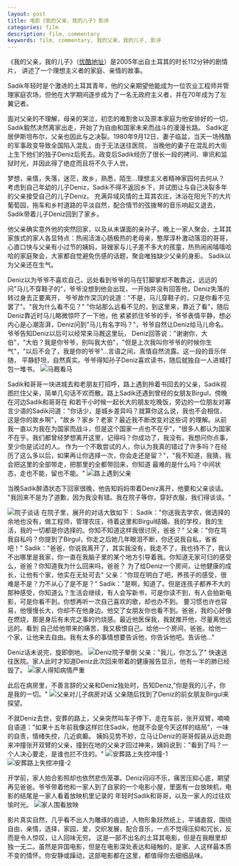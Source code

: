 ```yaml
---
layout: post
title: 电影《我的父亲，我的儿子》影评
categories: film
description: film, commentary
keywords: film, commentary, 我的父亲，我的儿子, 影评
---
```


 《我的父亲，我的儿子》（[优酷地址](http://v.youku.com/v_show/id_XNjIxNzE3NjEy.html)）是2005年出自土耳其的时长112分钟的剧情片，
讲述了一个理想主义者的家庭、亲情的故事。

  Sadik年轻时是个激进的土耳其青年，他的父亲期望他能成为一位农业工程师并管理家庭农场，但他在大学期间逐步成为了一名无政府主义者，并在70年成为了左翼记者。

  面对父亲的不理解，母亲的哭泣，初恋的难割舍以及原本家庭为他安排好的一切，Sadik毅然决然离家出走，开始了为自由和国家未来而战斗的漫漫长路。
Sadik定居伊斯坦布尔，父亲也因此与之决裂。1980年9月12日，妻子临盆，当天一场残酷的军事政变导致全国陷入混乱，由于无法送往医院，
当晚他的妻子在混乱的大街上生下他们的独子Deniz后死去。政变后Sadik经历了很长一段的拷问、审讯和监狱时光，并因此得了绝症而且将不久于人世。

  梦想，亲情，失落，迷茫，故乡，熟悉，陌生...理想主义者精神家园何去何从？
  考虑到自己年幼的儿子Deniz，Sadik不得不返回乡下，并试图让与自己决裂多年的父亲接受自己的儿子Deniz。
充满异域风情的土耳其农庄，沐浴在阳光下的大片葡萄园，拖车和乡村道路的平淡自然，配合情节的弦拨琴的音乐响起又退去，Sadik带着儿子Deniz回到了家乡。

  他父亲确实意外他的突然回家，以及从未谋面的亲孙子。晚上一家人聚会，土耳其家族式的家人各显特点：热闹活泼心肠极热的老母亲，憨厚淳朴激动落泪的哥哥，
心直口快与父亲有小过节的姨妈，哥嫂家与儿子差不多大的孩童，热热闹闹嘻嘻哈哈的家庭聚会，大家都自觉避免伤感的话题，聚会唯独缺少父亲的身影。
Sadik以为父亲还在生气。

  Deniz以为爷爷不喜欢自己，远处看到爷爷的马在钉脚掌却不敢靠近，远远的问"马儿不穿鞋子的"，爷爷没想到他会出现，一开始并没有回答他，Deniz失落的转过身去正要离开，
爷爷故作深沉的说道："不是，马儿穿鞋子的，只是你看不见罢了"。"我为什么看不见？"  "你站那么远看不见的，到这里来，靠近了看"，随后Deniz靠近时马儿略微惊吓了一下他，他
紧紧抓住爷爷的手，爷爷表情平静，想必内心是心潮澎湃，Deniz问到"马儿有名字吗？"，爷爷自然让Deniz给马儿命名。爷爷告知Deniz以后可以经常来马厩这里玩，
Deniz回答说："谢谢你，大伯"，"大伯？我是你爷爷，别叫我大伯"，"但是上次我叫你爷爷的时候你生气"，"以后不会了，我是你的爷爷"...言语之间，真情自然流露。这一段的音乐伴随，
平静舒坦，自然真实。爷爷得知孙子Deniz喜欢读书，随后就独自一人进城打包一堆书。
  ![马厩看马](/images/film/我的父亲，我的儿子/1.png)

  Sadik和哥哥一块进城去和老朋友打招呼，路上遇到拎着书回去的父亲，Sadik视图拦住父亲，简单几句话不欢而散。路上Sadik还遇到曾经的女朋友Birgul，傍晚在河边Sadik和哥哥在
和若干小时候一起长大的朋友吃晚饭，旁边的一位朋友对寡言少语的Sadik问道："你话少，是城乡差异吗？就算你这么说，我也不会相信，这是你的故乡啊"，"故乡？家乡？老家？最近我不断改变对这些词
的理解。从前我一直以为我在为国家而战斗，但是这个国家一点也不在乎"，"很多人都认为国家不在乎。我们都曾经梦想离开这里，记得吗？你成功了，我没有。我想问你点事，至少你是试过的人。
作为一个不敢尝试的人，你认为我真的错过了许多吗？在经历了这么多以后，如果再让你选择一次，你会走还是留？"，"我不知道，我猜，我会把这里的全部带走，把那里的全都带回来，你知道
最难的是什么吗？中间状态，走也不能，留也不能。"
  ![路上遇到父亲](/images/film/我的父亲，我的儿子/2.png)

  当晚Sadik醉酒状态下回家很晚，他告知妈妈带着Deniz离开，他要和父亲谈话。
  "我回来不是为了道歉，因为我没有错。我在院子等你，穿好衣服，我们得谈谈。"

  ![院子谈话](/images/film/我的父亲，我的儿子/3.png)
  在院子里，展开的对话大致如下：
  Sadik："你送我去学农，做选择的余地也没有，做工程师，管理农庄，待着这里和Birgul结婚。我的学校，我的生活，我的一切都是你选择的。你知不知道这样我很讨厌，爸爸？"
  父亲："你在骂我自私吗？你提到了Birgul，你走之后她几年眼泪不断，你还说我自私，省省吧！"
  Sadik："爸爸，你说我离开了，其实我没有，我走不了，我也待不了，我认不出哪里是我家，你一直在我脑子里的某个地方引导着我。你知道无家可归的感受么，爸爸？你知道我为什么回来吗，爸爸？
为了给Deniz一个房间，让他健康的成长，让他有个家，他实在无处可去"
  父亲："你现在明白了吧，养孩子的感受，很难是不是？力不从心了是不是？"
  Sadik："是啊，知道了。但是连孩子都养不大的那种感受，你知道么？生活会继续，有人会写新书，可是你读不到，有人会拍新电影，可是你看不到。你想再听一次自己喜欢的歌，却也办不到。
要习惯也许也容易，他慢慢长大，你却不在他身边。他交了女朋友你也看不到。爸爸，我的心好像在燃烧，那是身后有未完之事的灼烧感。最近他医保我，我就推开他，尽量离他远远的。看到
自己给他带来的痛苦，我又极恨自己。给他一个房间，爸爸。给他一个家，让他来去自由。我有太多的事情想要告诉他，你告诉他吧。告诉他..."

  Deniz话未说完，旋即倒地。
  ![Deniz院子晕倒](/images/film/我的父亲，我的儿子/4.png)
  父亲："我儿，你怎么了" 快速送往医院。家人此时才知道Deniz此次回来带着的健康报告显示，他有一半的肺已经毁了。
  ![家人得知病情严重](/images/film/我的父亲，我的儿子/5.png)

  此后在病房里，不善言辞的父亲和Deniz独处时，告知Deniz,"你是我的儿子，你是我的一切。"
  ![父亲对儿子病房对话](/images/film/我的父亲，我的儿子/6.png)
  父亲随后找到了Deniz的前女朋友Birgul来探望。

  不就Deniz去世，安葬的路上，父亲突然叫车子停下，走在车前，张开双臂，喃喃自语道："如果十五年前我像这样拦住Sadik，他就不会是今天这样的结局"，一味的自责，情绪失控，几近疯癫。
姨妈见势不妙，立马让Deniz的哥哥假装从远处跑来冲撞张开双臂的父亲，撞到在地的父亲才回过神来，姨妈说到："看到了吗？一个人决心要走，是谁也拦不住的。"
  ![安葬路上失控冲撞-1](/images/film/我的父亲，我的儿子/7.png)
  ![安葬路上失控冲撞-2](/images/film/我的父亲，我的儿子/8.png)

  开学前，家人拍合影照却也依然悲伤笼罩。Deniz闷闷不乐，痛苦压抑心底，期望再见爸爸。爷爷带着他和一家人到了自家的一个电影小屋，里面有一台放映机，电影的结尾是一家人看着放映机里记录的
年轻时Sadik和哥哥，以及一家人的过往欢愉时光。
  ![家人围看放映](/images/film/我的父亲，我的儿子/9.png)

  影片真实自然，几乎看不出人为雕琢的痕迹，人物形象跃然纸上，平铺直叙，围绕自由，亲情，选择，家园，爱，交织发展，配合音乐，一点不觉得压抑和冗长，反而是令人惊叹，让人回味无穷。
这是一部不出名的土耳其电影，但是在我眼里却独一无二。虽然是异国电影，但是在电影深处表达和碰触的，是家、人这样最本质不变的情怀。你安静或躁动，这部电影都在这里，都值得你去细细品味。
